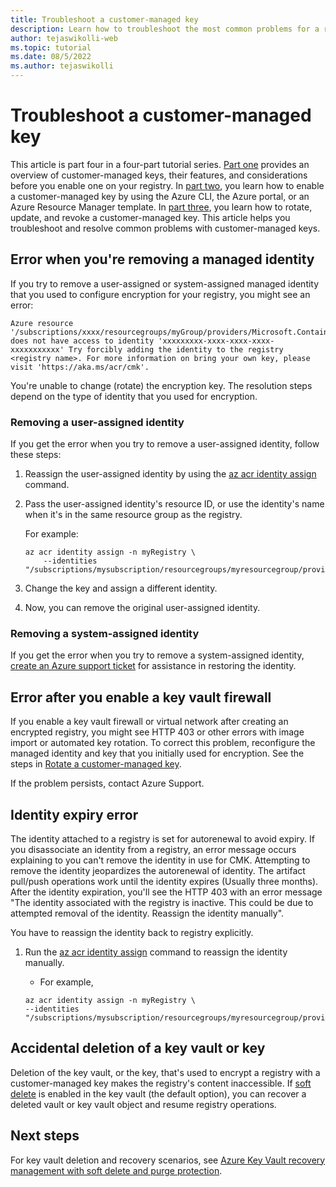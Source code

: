```yaml
---
title: Troubleshoot a customer-managed key 
description: Learn how to troubleshoot the most common problems for a registry that's enabled with a customer-managed key.
author: tejaswikolli-web
ms.topic: tutorial
ms.date: 08/5/2022
ms.author: tejaswikolli
---
```


# Troubleshoot a customer-managed key 

This article is part four in a four-part tutorial series. [Part one](tutorial-customer-managed-keys.md) provides an overview of customer-managed keys, their features, and considerations before you enable one on your registry. In [part two](tutorial-enable-customer-managed-keys.md), you learn how to enable a customer-managed key by using the Azure CLI, the Azure portal, or an Azure Resource Manager template. In [part three](tutorial-rotate-revoke-customer-managed-keys.md), you learn how to rotate, update, and revoke a customer-managed key. This article helps you troubleshoot and resolve common problems with customer-managed keys.

## Error when you're removing a managed identity

If you try to remove a user-assigned or system-assigned managed identity that you used to configure encryption for your registry, you might see an error:
 
```
Azure resource '/subscriptions/xxxx/resourcegroups/myGroup/providers/Microsoft.ContainerRegistry/registries/myRegistry' does not have access to identity 'xxxxxxxxx-xxxx-xxxx-xxxx-xxxxxxxxxxx' Try forcibly adding the identity to the registry <registry name>. For more information on bring your own key, please visit 'https://aka.ms/acr/cmk'.
```
 
You're unable to change (rotate) the encryption key. The resolution steps depend on the type of identity that you used for encryption.

### Removing a user-assigned identity

If you get the error when you try to remove a user-assigned identity, follow these steps: 
 
1. Reassign the user-assigned identity by using the [az acr identity assign](/cli/azure/acr/identity/#az-acr-identity-assign) command. 
2. Pass the user-assigned identity's resource ID, or use the identity's name when it's in the same resource group as the registry. 

   For example:

   ```azurecli
   az acr identity assign -n myRegistry \
       --identities "/subscriptions/mysubscription/resourcegroups/myresourcegroup/providers/Microsoft.ManagedIdentity/userAssignedIdentities/myidentity"
   ```
        
3. Change the key and assign a different identity.
4. Now, you can remove the original user-assigned identity.

### Removing a system-assigned identity

If you get the error when you try to remove a system-assigned identity, [create an Azure support ticket](https://azure.microsoft.com/support/create-ticket/) for assistance in restoring the identity.

## Error after you enable a key vault firewall

If you enable a key vault firewall or virtual network after creating an encrypted registry, you might see HTTP 403 or other errors with image import or automated key rotation. To correct this problem, reconfigure the managed identity and key that you initially used for encryption. See the steps in [Rotate a customer-managed key](tutorial-rotate-revoke-customer-managed-keys.md#rotate-a-customer-managed-key).

If the problem persists, contact Azure Support.

## Identity expiry error

The identity attached to a registry is set for autorenewal to avoid expiry. If you disassociate an identity from a registry, an error message occurs explaining to you can't remove the identity in use for CMK. Attempting to remove the identity jeopardizes the autorenewal of identity. The artifact pull/push operations work until the identity expires (Usually three months). After the identity expiration, you'll see the HTTP 403 with an error message "The identity associated with the registry is inactive. This could be due to attempted removal of the identity. Reassign the identity manually". 

You have to reassign the identity back to registry explicitly.

1. Run the [az acr identity assign](/cli/azure/acr/identity/#az-acr-identity-assign) command to reassign the identity manually.

    - For example,
   
    ```azurecli-interactive
    az acr identity assign -n myRegistry \
    --identities "/subscriptions/mysubscription/resourcegroups/myresourcegroup/providers/Microsoft.ManagedIdentity/userAssignedIdentities/myidentity"
    ``` 

## Accidental deletion of a key vault or key

Deletion of the key vault, or the key, that's used to encrypt a registry with a customer-managed key makes the registry's content inaccessible. If [soft delete](../key-vault/general/soft-delete-overview.md) is enabled in the key vault (the default option), you can recover a deleted vault or key vault object and resume registry operations.

## Next steps

For key vault deletion and recovery scenarios, see [Azure Key Vault recovery management with soft delete and purge protection](../key-vault/general/key-vault-recovery.md).
